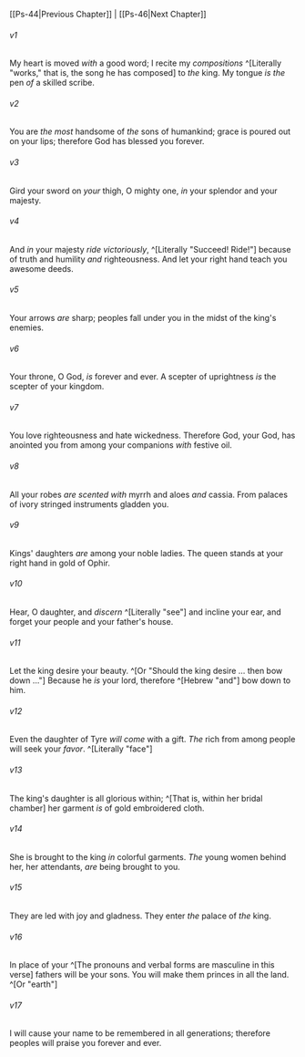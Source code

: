 ﻿---
aliases:
  - Psalms 45
---

[[Ps-44|Previous Chapter]] | [[Ps-46|Next Chapter]]

###### v1
My heart is moved _with_ a good word;
I recite my _compositions_ ^[Literally "works," that is, the song he has composed] to _the_ king.
My tongue _is the_ pen _of_ a skilled scribe.

###### v2
You are _the most_ handsome of _the_ sons of humankind;
grace is poured out on your lips;
therefore God has blessed you forever.

###### v3
Gird your sword on _your_ thigh, O mighty one,
_in_ your splendor and your majesty.

###### v4
And _in_ your majesty _ride victoriously_, ^[Literally "Succeed! Ride!"]
because of truth and humility _and_ righteousness.
And let your right hand teach you awesome deeds.

###### v5
Your arrows _are_ sharp;
peoples fall under you
in the midst of the king's enemies.

###### v6
Your throne, O God, _is_ forever and ever.
A scepter of uprightness _is_
the scepter of your kingdom.

###### v7
You love righteousness and hate wickedness.
Therefore God, your God, has anointed you
from among your companions _with_ festive oil.

###### v8
All your robes _are scented with_ myrrh and aloes _and_ cassia.
From palaces of ivory stringed instruments gladden you.

###### v9
Kings' daughters _are_ among your noble ladies.
The queen stands at your right hand in gold of Ophir.

###### v10
Hear, O daughter, and _discern_ ^[Literally "see"] and incline your ear,
and forget your people and your father's house.

###### v11
Let the king desire your beauty. ^[Or "Should the king desire … then bow down …"]
Because he _is_ your lord, therefore ^[Hebrew "and"] bow down to him.

###### v12
Even the daughter of Tyre _will come_ with a gift.
_The_ rich from among people will seek your _favor_. ^[Literally "face"]

###### v13
The king's daughter is all glorious within; ^[That is, within her bridal chamber]
her garment _is_ of gold embroidered cloth.

###### v14
She is brought to the king _in_ colorful garments.
_The_ young women behind her, her attendants,
_are_ being brought to you.

###### v15
They are led with joy and gladness.
They enter _the_ palace of _the_ king.

###### v16
In place of your ^[The pronouns and verbal forms are masculine in this verse] fathers will be your sons.
You will make them princes in all the land. ^[Or "earth"]

###### v17
I will cause your name to be remembered in all generations;
therefore peoples will praise you forever and ever.